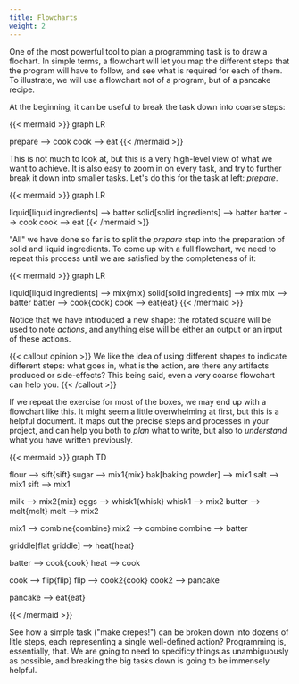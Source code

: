 ```yaml
---
title: Flowcharts
weight: 2
---
```


One of the most powerful tool to plan a programming task is to draw a flochart.
In simple terms, a flowchart will let you map the different steps that the
program will have to follow, and see what is required for each of them. To
illustrate, we will use a flowchart not of a program, but of a pancake recipe.

At the beginning, it can be useful to break the task down into coarse steps:

{{< mermaid >}}
graph LR

prepare --> cook
cook --> eat
{{< /mermaid >}}

This is not much to look at, but this is a very high-level view of what we want
to achieve. It is also easy to zoom in on every task, and try to further break
it down into smaller tasks. Let's do this for the task at left: *prepare*.

{{< mermaid >}}
graph LR

liquid[liquid ingredients] --> batter
solid[solid ingredients] --> batter
batter --> cook
cook --> eat
{{< /mermaid >}}

"All" we have done so far is to split the *prepare* step into the preparation of
solid and liquid ingredients. To come up with a full flowchart, we need to
repeat this process until we are satisfied by the completeness of it:

{{< mermaid >}}
graph LR

liquid[liquid ingredients] --> mix{mix}
solid[solid ingredients] --> mix
mix --> batter
batter --> cook{cook}
cook --> eat{eat}
{{< /mermaid >}}

Notice that we have introduced a new shape: the rotated square will be used to
note *actions*, and anything else will be either an output or an input of these
actions.

{{< callout opinion >}}
We like the idea of using different shapes to indicate different steps: what
goes in, what is the action, are there any artifacts produced or side-effects?
This being said, even a very coarse flowchart can help you.
{{< /callout >}}

If we repeat the exercise for most of the boxes, we may end up with a flowchart
like this. It might seem a little overwhelming at first, but this is a helpful
document. It maps out the precise steps and processes in your project, and can
help you both to *plan* what to write, but also to *understand* what you have
written previously.

{{< mermaid >}}
graph TD

flour --> sift{sift}
sugar --> mix1{mix}
bak[baking powder] --> mix1
salt --> mix1
sift --> mix1

milk --> mix2{mix}
eggs --> whisk1{whisk}
whisk1 --> mix2
butter --> melt{melt}
melt --> mix2

mix1 --> combine{combine}
mix2 --> combine
combine --> batter

griddle[flat griddle] --> heat{heat}

batter --> cook{cook}
heat --> cook

cook --> flip{flip}
flip --> cook2{cook}
cook2 --> pancake

pancake --> eat{eat}

{{< /mermaid >}}

See how a simple task ("make crepes!") can be broken down into dozens of litle
steps, each representing a single well-defined action? Programming is,
essentially, that. We are going to need to specificy things as unambiguously as
possible, and breaking the big tasks down is going to be immensely helpful.

